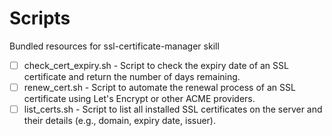 # Scripts

Bundled resources for ssl-certificate-manager skill

- [ ] check_cert_expiry.sh - Script to check the expiry date of an SSL certificate and return the number of days remaining.
- [ ] renew_cert.sh - Script to automate the renewal process of an SSL certificate using Let's Encrypt or other ACME providers.
- [ ] list_certs.sh - Script to list all installed SSL certificates on the server and their details (e.g., domain, expiry date, issuer).
